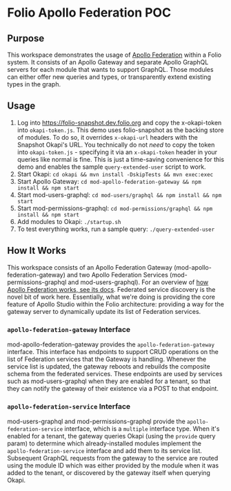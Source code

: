 # Folio Apollo Federation POC

## Purpose

This workspace demonstrates the usage of [Apollo Federation](https://www.apollographql.com/docs/federation/) within a Folio system. It consists of an Apollo Gateway and separate Apollo GraphQL servers for each module that wants to support GraphQL. Those modules can either offer new queries and types, or transparently extend existing types in the graph.

## Usage

1. Log into https://folio-snapshot.dev.folio.org and copy the x-okapi-token into `okapi-token.js`. This demo uses folio-snapshot as the backing store of modules. To do so, it overrides `x-okapi-url` headers with the Snapshot Okapi's URL. You technically do not _need_ to copy the token into `okapi-token.js` - specifying it via an `x-okapi-token` header in your queries like normal is fine. This is just a time-saving convenience for this demo and enables the sample `query-extended-user` script to work.
1. Start Okapi: `cd okapi && mvn install -DskipTests && mvn exec:exec`
1. Start Apollo Gateway: `cd mod-apollo-federation-gateway && npm install && npm start`
1. Start mod-users-graphql: `cd mod-users/graphql && npm install && npm start`
1. Start mod-permissions-graphql: `cd mod-permissions/graphql && npm install && npm start`
1. Add modules to Okapi: `./startup.sh`
1. To test everything works, run a sample query: `./query-extended-user`

## How It Works

This workspace consists of an Apollo Federation Gateway (mod-apollo-federation-gateway) and two Apollo Federation Services (mod-permissions-graphql and mod-users-graphql). For an overview of [how Apollo Federation works, see its docs](https://www.apollographql.com/docs/federation/). Federated service discovery is the novel bit of work here. Essentially, what we're doing is providing the core feature of Apollo Studio within the Folio architecture: providing a way for the gateway server to dynamically update its list of Federation services.

### `apollo-federation-gateway` Interface

mod-apollo-federation-gateway provides the `apollo-federation-gateway` interface. This interface has endpoints to support CRUD operations on the list of Federation services that the Gateway is handling. Whenever the service list is updated, the gateway reboots and rebuilds the composite schema from the federated services. These endpoints are used by services such as mod-users-graphql when they are enabled for a tenant, so that they can notify the gateway of their existence via a POST to that endpoint.

### `apollo-federation-service` Interface

mod-users-graphql and mod-permissions-graphql provide the `apollo-federation-service` interface, which is a `multiple` interface type. When it's enabled for a tenant, the gateway queries Okapi (using the `provide` query param) to determine which already-installed modules implement the `apollo-federation-service` interface and add them to its service list. Subsequent GraphQL requests from the gateway to the service are routed using the module ID which was either provided by the module when it was added to the tenant, or discovered by the gateway itself when querying Okapi.
